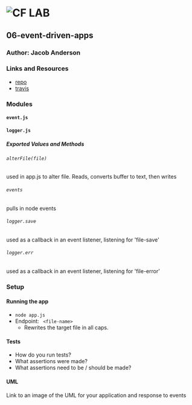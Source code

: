 ![CF](http://i.imgur.com/7v5ASc8.png) LAB
=================================================

## 06-event-driven-apps

### Author: Jacob Anderson

### Links and Resources
* [repo](https://github.com/1anderson2jacob/06-event-driven-apps/pull/1)
* [travis](https://www.travis-ci.com/1anderson2jacob/06-event-driven-apps)

### Modules
#### `event.js`
#### `logger.js`

##### Exported Values and Methods

###### `alterFile(file)`
used in app.js to alter file. Reads, converts buffer to text, then writes

###### `events`
pulls in node events

###### `logger.save`
used as a callback in an event listener, listening for 'file-save'

###### `logger.err`
used as a callback in an event listener, listening for 'file-error'

### Setup

#### Running the app
* `node app.js`
* Endpoint: ` <file-name>`
  * Rewrites the target file in all caps.

#### Tests
* How do you run tests?
* What assertions were made?
* What assertions need to be / should be made?

#### UML
Link to an image of the UML for your application and response to events
